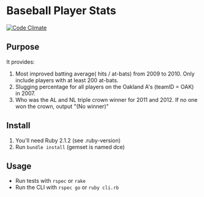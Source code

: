 # Baseball Player Stats

[![Code Climate](https://codeclimate.com/github/bsbodden/dce/badges/gpa.svg)](https://codeclimate.com/github/bsbodden/dce)

## Purpose

It provides:
1. Most improved batting average( hits / at-bats) from 2009 to 2010.
   Only include players with at least 200 at-bats.
2. Slugging percentage for all players on the Oakland A's (teamID = OAK) in 2007.
3. Who was the AL and NL triple crown winner for 2011 and 2012. If no one won the crown, output "(No winner)"

## Install

1. You'll need Ruby 2.1.2 (see .ruby-version)
2. Run `bundle install` (gemset is named dce)

## Usage

- Run tests with `rspec` or `rake`
- Run the CLI with `rspec go` or `ruby cli.rb`
